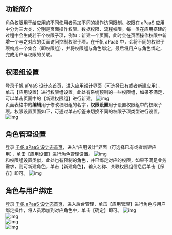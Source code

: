 ## 功能简介
角色权限用于给应用的不同使用者添加不同的操作访问限制。权限在 aPaaS 应用中分为三大类，分别是页面操作权限、数据权限、流程权限。每一类在应用搭建的过程中会生成若干个权限子项，例如：新建一个页面，此时会在页面操作权限中新增一个与之对应的页面访问控制权限子项。在千帆 aPaaS 中，会将不同的权限子项构成一个集合（即权限组），并将权限组与角色绑定，最后将用户与角色绑定，完成用户与权限的关联。



## 权限组设置
登录千帆 aPaaS 设计态首页，进入应用设计界面（可选择已有或者新建应用），单击【应用设置】进行权限组设置。此处有系统预制的一些权限组，如果不满足，可以单击页面中的【新建权限组】进行新建。
![img](https://main.qcloudimg.com/raw/ac97f6aabf1e509734d9a02c8e407139.png)        
页面表格中的**编辑**用于修改权限组的名字，**权限设置**用于设置权限组中的权限子项。权限设置页面如下，可通过单击标签来切换不同的权限子项类型进行设置。
![img](https://main.qcloudimg.com/raw/2c0367ae79994b089cf48f90f08f9ff0.png)        



## 角色管理设置
登录 [千帆 aPaaS 设计态首页](https://apaas.cloud.tencent.com/)，进入“应用设计”界面（可选择已有或者新建应用），单击【应用设置】进行角色管理设置。
![img](https://main.qcloudimg.com/raw/dc75861cc42e4b85d18d906fb24b3779.png)        
和权限组设置类似，此处也有预制的角色，并已绑定对应的权限，如果不满足业务需求，则可新建角色，单击【新建角色】，输入名称、关联权限组信息后单击【保存】即可。
![img](https://main.qcloudimg.com/raw/1a86d04279650f48a793be11a477503c.png)        

## 角色与用户绑定
登录 [千帆 aPaaS 设计态首页](https://apaas.cloud.tencent.com/)，进入后台管理，单击【应用管理】进行角色与用户绑定操作，将人员添加到对应角色中，单击【确定】即可。
![img](https://main.qcloudimg.com/raw/1dd10244bfd5389ed4ead5e57b5536e1.png)        
 ![img](https://main.qcloudimg.com/raw/c821e05c7248f98385d6fa7ecfcb9125.png)        
 ![img](https://main.qcloudimg.com/raw/0ae327976057f497b81ced83e6fca54a.png)        
![img](https://main.qcloudimg.com/raw/e4bf85500c472161033dbab304ce8779.png)        

